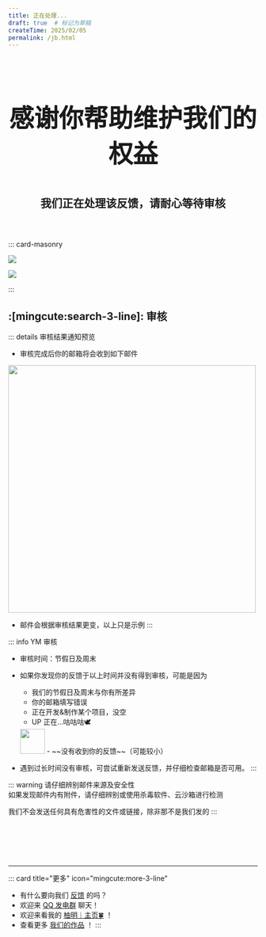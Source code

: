 ```yaml
---
title: 正在处理...
draft: true  # 标记为草稿
createTime: 2025/02/05
permalink: /jb.html
---
```


<div style="text-align: center; ">
    <p style="font-size: 50px; font-weight: 650; margin-top: 100px">感谢你帮助维护我们的权益</p>
    <p style="font-size: 22px; font-weight: 650; margin-top: 36px;">我们正在处理该反馈，请耐心等待审核</p>
    <p style="margin-top: 60px;"></p>
    <LinkCard title="举报违规行为" icon="mingcute:alert-line" href="/notes/反馈中心/举报违规行为.html" />
    <LinkCard title="反馈中心" icon="mingcute:navigation-line" href="/notes/反馈中心/" />
</div>

::: card-masonry

![](https://ri.youming.v6.army/fkzx.png)

![](https://ri.youming.v6.army/jb.png)

:::

## :[mingcute:search-3-line]: 审核

::: details 审核结果通知预览
- 审核完成后你的邮箱将会收到如下邮件
<img src="https://ri.youming.v6.army/sh.png" width="500px">

- 邮件会根据审核结果更变，以上只是示例
:::

::: info YM 审核
- 审核时间：节假日及周末
- 如果你发现你的反馈于以上时间并没有得到审核，可能是因为

  - 我们的节假日及周末与你有所差异
  - 你的邮箱填写错误
  - 正在开发&制作某个项目，没空
  - UP 正在...咕咕咕🕊️  
  <img src="https://ri.youming.v6.army/gezi.png" width="50px">
  - ~~没有收到你的反馈~~（可能较小）

- 遇到过长时间没有审核，可尝试重新发送反馈，并仔细检查邮箱是否可用。
:::

::: warning
请仔细辨别邮件来源及安全性  
如果发现邮件内有附件，请仔细辨别或使用杀毒软件、云沙箱进行检测  

我们不会发送任何具有危害性的文件或链接，除非那不是我们发的
:::

<p style="margin-top: 100px"></p>

---

::: card title="更多" icon="mingcute:more-3-line"

- 有什么要向我们 [反馈](/notes/反馈中心/) 的吗？
- 欢迎来 [QQ 发电群](/链接.html#qq-群) 聊天！
- 欢迎来看我的 [柚明︱主页🍀](https://home.youming.v6.army/) ！
- 查看更多 [我们的作品](/notes/MC-鼠标指针) ！
:::